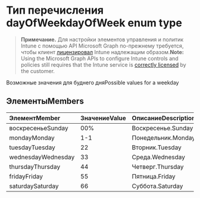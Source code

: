 # <a name="dayofweek-enum-type"></a><span data-ttu-id="51cb4-101">Тип перечисления dayOfWeek</span><span class="sxs-lookup"><span data-stu-id="51cb4-101">dayOfWeek enum type</span></span>

> <span data-ttu-id="51cb4-102">**Примечание.** Для настройки элементов управления и политик Intune с помощью API Microsoft Graph по-прежнему требуется, чтобы клиент [лицензировал](https://go.microsoft.com/fwlink/?linkid=839381) Intune надлежащим образом.</span><span class="sxs-lookup"><span data-stu-id="51cb4-102">**Note:** Using the Microsoft Graph APIs to configure Intune controls and policies still requires that the Intune service is [correctly licensed](https://go.microsoft.com/fwlink/?linkid=839381) by the customer.</span></span>

<span data-ttu-id="51cb4-103">Возможные значения для буднего дня</span><span class="sxs-lookup"><span data-stu-id="51cb4-103">Possible values for a weekday</span></span>
## <a name="members"></a><span data-ttu-id="51cb4-104">Элементы</span><span class="sxs-lookup"><span data-stu-id="51cb4-104">Members</span></span>
|<span data-ttu-id="51cb4-105">Элемент</span><span class="sxs-lookup"><span data-stu-id="51cb4-105">Member</span></span>|<span data-ttu-id="51cb4-106">Значение</span><span class="sxs-lookup"><span data-stu-id="51cb4-106">Value</span></span>|<span data-ttu-id="51cb4-107">Описание</span><span class="sxs-lookup"><span data-stu-id="51cb4-107">Description</span></span>|
|:---|:---|:---|
|<span data-ttu-id="51cb4-108">воскресенье</span><span class="sxs-lookup"><span data-stu-id="51cb4-108">Sunday</span></span>|<span data-ttu-id="51cb4-109">0</span><span class="sxs-lookup"><span data-stu-id="51cb4-109">0%</span></span>|<span data-ttu-id="51cb4-110">Воскресенье.</span><span class="sxs-lookup"><span data-stu-id="51cb4-110">Sunday</span></span>|
|<span data-ttu-id="51cb4-111">monday</span><span class="sxs-lookup"><span data-stu-id="51cb4-111">Monday</span></span>|<span data-ttu-id="51cb4-112">1</span><span class="sxs-lookup"><span data-stu-id="51cb4-112">-1</span></span>|<span data-ttu-id="51cb4-113">Понедельник.</span><span class="sxs-lookup"><span data-stu-id="51cb4-113">Monday</span></span>|
|<span data-ttu-id="51cb4-114">tuesday</span><span class="sxs-lookup"><span data-stu-id="51cb4-114">Tuesday</span></span>|<span data-ttu-id="51cb4-115">2</span><span class="sxs-lookup"><span data-stu-id="51cb4-115">2</span></span>|<span data-ttu-id="51cb4-116">Вторник.</span><span class="sxs-lookup"><span data-stu-id="51cb4-116">Tuesday</span></span>|
|<span data-ttu-id="51cb4-117">wednesday</span><span class="sxs-lookup"><span data-stu-id="51cb4-117">Wednesday</span></span>|<span data-ttu-id="51cb4-118">3</span><span class="sxs-lookup"><span data-stu-id="51cb4-118">3</span></span>|<span data-ttu-id="51cb4-119">Среда.</span><span class="sxs-lookup"><span data-stu-id="51cb4-119">Wednesday</span></span>|
|<span data-ttu-id="51cb4-120">thursday</span><span class="sxs-lookup"><span data-stu-id="51cb4-120">Thursday</span></span>|<span data-ttu-id="51cb4-121">4</span><span class="sxs-lookup"><span data-stu-id="51cb4-121">4</span></span>|<span data-ttu-id="51cb4-122">Четверг.</span><span class="sxs-lookup"><span data-stu-id="51cb4-122">Thursday</span></span>|
|<span data-ttu-id="51cb4-123">friday</span><span class="sxs-lookup"><span data-stu-id="51cb4-123">Friday</span></span>|<span data-ttu-id="51cb4-124">5</span><span class="sxs-lookup"><span data-stu-id="51cb4-124">5</span></span>|<span data-ttu-id="51cb4-125">Пятница.</span><span class="sxs-lookup"><span data-stu-id="51cb4-125">Friday</span></span>|
|<span data-ttu-id="51cb4-126">saturday</span><span class="sxs-lookup"><span data-stu-id="51cb4-126">Saturday</span></span>|<span data-ttu-id="51cb4-127">6</span><span class="sxs-lookup"><span data-stu-id="51cb4-127">6</span></span>|<span data-ttu-id="51cb4-128">Суббота.</span><span class="sxs-lookup"><span data-stu-id="51cb4-128">Saturday</span></span>|








